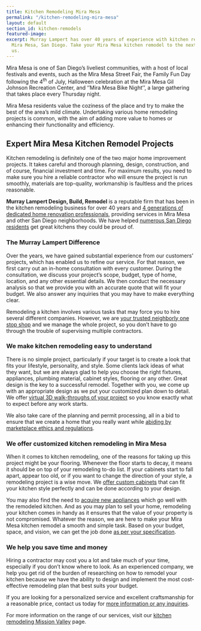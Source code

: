```yaml
---
title: Kitchen Remodeling Mira Mesa
permalink: "/kitchen-remodeling-mira-mesa"
layout: default
section_id: kitchen-remodels
featured-image: 
excerpt: Murray Lampert has over 40 years of experience with kitchen remodeling in
  Mira Mesa, San Diego. Take your Mira Mesa kitchen remodel to the next level with
  us.
---
```


Mira Mesa is one of San Diego’s liveliest communities, with a host of local festivals and events, such as the Mira Mesa Street Fair, the Family Fun Day following the 4<sup>th</sup> of July, Halloween celebration at the Mira Mesa Gil Johnson Recreation Center, and ‘’Mira Mesa Bike Night’’, a large gathering that takes place every Thursday night.

Mira Mesa residents value the coziness of the place and try to make the best of the area’s mild climate. Undertaking various home remodeling projects is common, with the aim of adding more value to homes or enhancing their functionality and efficiency.

## Expert Mira Mesa Kitchen Remodel Projects

Kitchen remodeling is definitely one of the two major home improvement projects. It takes careful and thorough planning, design, construction, and of course, financial investment and time. For maximum results, you need to make sure you hire a reliable contractor who will ensure the project is run smoothly, materials are top-quality, workmanship is faultless and the prices reasonable.

<strong>Murray Lampert Design, Build, Remodel</strong> is a reputable firm that has been in the kitchen remodeling business for over 40 years and <a href="http://murraylampert.com/about-murray-lampert-design-build-remodel/">4 generations of dedicated home renovation professionals</a>, providing services in Mira Mesa and other San Diego neighborhoods. We have helped <a href="http://murraylampert.com/testimonials/">numerous San Diego residents</a> get great kitchens they could be proud of.

### The Murray Lampert Difference

Over the years, we have gained substantial experience from our customers’ projects, which has enabled us to refine our service. For that reason, we first carry out an in-home consultation with every customer. During the consultation, we discuss your project’s scope, budget, type of home, location, and any other essential details. We then conduct the necessary analysis so that we provide you with an accurate quote that will fit your budget. We also answer any inquiries that you may have to make everything clear.

Remodeling a kitchen involves various tasks that may force you to hire several different companies. However, we are <a href="http://murraylampert.com/service-locations/">your trusted neighborly one stop shop</a> and we manage the whole project, so you don’t have to go through the trouble of supervising multiple contractors.

### We make kitchen remodeling easy to understand

There is no simple project, particularly if your target is to create a look that fits your lifestyle, personality, and style. Some clients lack ideas of what they want, but we are always glad to help you choose the right fixtures, appliances, plumbing material, cabinet styles, flooring or any other. Great design is the key to a successful remodel. Together with you, we come up with an appropriate design as we put your customized plan down to detail. We offer <a href="http://murraylampert.com/3d-architectural-rendering-services/">virtual 3D walk-throughs of your project</a> so you know exactly what to expect before any work starts.

We also take care of the planning and permit processing, all in a bid to ensure that we create a home that you really want while <a href="http://murraylampert.com/another-better-business-bureau-torch-award/">abiding by marketplace ethics and regulations</a>.

### We offer customized kitchen remodeling in Mira Mesa

When it comes to kitchen remodeling, one of the reasons for taking up this project might be your flooring. Whenever the floor starts to decay, it means it should be on top of your remodeling to-do list. If your cabinets start to fall apart, appear too old, or if you want to change the direction of your style, a remodeling project is a wise move. We <a href="http://murraylampert.com/san-diego-custom-cabinet-construction-services/">offer custom cabinets</a> that can fit your kitchen style perfectly and can be done according to your design.

You may also find the need to <a href="http://murraylampert.com/6-high-tech-gadgets-for-your-next-kitchen-remodel/">acquire new appliances</a> which go well with the remodeled kitchen. And as you may plan to sell your home, remodeling your kitchen comes in handy as it ensures that the value of your property is not compromised. Whatever the reason, we are here to make your Mira Mesa kitchen remodel a smooth and simple task. Based on your budget, space, and vision, we can get the job done <a href="http://murraylampert.com/san-diego-home-design-services/">as per your specification</a>.

### We help you save time and money

Hiring a contractor may cost you a lot and take much of your time, especially if you don’t know where to look. As an experienced company, we help you get rid of the burden of researching on how to remodel your kitchen because we have the ability to design and implement the most cost-effective remodeling plan that best suits your budget.

If you are looking for a personalized service and excellent craftsmanship for a reasonable price, contact us today for <a href="http://murraylampert.com/contact/">more information or any inquiries</a>.

For more information on the range of our services, visit our <a href="http://murraylampert.com/kitchen-remodeling-mission-valley">kitchen remodeling Mission Valley</a> page.
